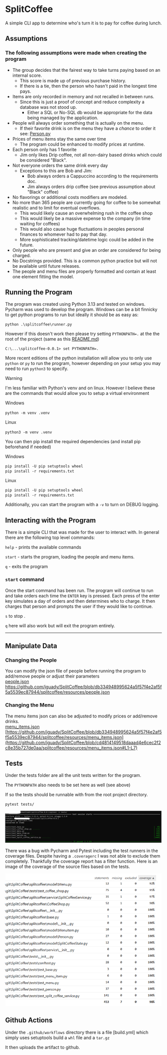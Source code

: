 # SplitCoffee

A simple CLI app to determine who's turn it is to pay for coffee during lunch.

## Assumptions  
### The following assumptions were made when creating the program  
 - The group decides that the fairest way to take turns paying based on an internal score.   
   - This score is made up of previous purchase history.
   - If there is a tie, then the person who hasn't paid in the longest time pays.
 - Items are only recorded in memory and not recalled in between runs.  
   - Since this is just a proof of concept and reduce complexity a database was not stood up.    
     - Either a SQL or No-SQL db would be appropriate for the data being managed by the application.   
 - People will always order something that is actually on the menu.   
   - If their favorite drink is on the menu they have a *chance* to order it see: [Person.py](splitcoffee/model/Person.py)  
 - Prices of menu items stay the same over time
   - The program could be enhanced to modify prices at runtime.
 - Each person only has 1 favorite
   - Jim only likes Drip coffee, not all non-dairy based drinks which could be considered "Black". 
- Not everyone orders the same drink every day
  - Exceptions to this are Bob and Jim:
    - Bob always orders a Cappuccino according to the requirements doc.
    - Jim always orders drip coffee (see previous assumption about "Black" coffee)
- No flavorings or additional costs modifiers are modeled. 
- No more than 365 people are currently going for coffee to be somewhat realistic and to limit for eventual overflows. 
	- This would likely cause an overwhelming rush in the coffee shop
	- This would likely be a massive expense to the company (in time waiting for coffees)
	- This would also cause huge fluctuations in peoples personal finances to whomever had to pay that day. 
	- More sophisticated tracking/datetime logic could be added in the future. 
- Only people who are present and give an order are considered for being charged.
- No Docstrings provided. This is a common python practice but will not be available until future releases. 
- The people and menu files are properly formatted and contain at least one element fitting the model.


## Running the Program  

The program was created using Python 3.13 and tested on windows. Pycharm was used to develop the program. 
Windows can be a bit finnicky to get python programs to run but ideally it should be as easy as:
```shell
python .\splitcoffee\runner.py
```
However if this doesn't work then please try setting `PYTHONPATH=.` at the the root of the project (same as this [README.md](README.md))
```shell
C:\...\splitcoffee-0.0.1> set PYTHONPATH=. 
```
More recent editions of the python installation will allow you to only use `python` or `py` to run the program, however depending on your setup you may need to run `python3` to specify. 

> [!Warning] 
> I'm less familiar with Python's venv and on linux. However I believe these are the commands that would allow you to setup a virtual environment
> 
> Windows
> 
> ```python -m venv .venv```
> 
> Linux
> 
> ```python3 -m venv .venv```
>
> You can then pip install the required dependencies (and install pip beforehand if needed)
> 
> Windows
> 
> ```shell
> pip install -U pip setuptools wheel
> pip install -r requirements.txt
> ```
>
> Linux
> 
> ```
> pip install -U pip setuptools wheel
> pip install -r requirements.txt
> ```

Additionally, you can start the program with a `-v` to turn on DEBUG logging. 

## Interacting with the Program

There is a simple CLI that was made for the user to interact with. 
In general there are the following top level commands:

`help` - prints the available commands

`start` - starts the program, loading the people and menu items.

`q` - exits the program

### **`start` command**
Once the start command has been run. The program will continue to run and take orders each time the `ENTER` key is pressed. Each press of the enter key simulates a day of orders and then determines who to charge. It then charges that person and prompts the user if they would like to continue.

`s` to stop .

`q` here will also work but will exit the program entirely. 

---
## Manipulate Data  
  
### Changing the People  
You can modify the json file of people before running the program to add/remove people or adjust their parameters  
[people.json](splitcoffee/resources/people.json)  
[https://github.com/jguady/SplitCoffee/blob/db334948995624a5f57f4e2af5f5a5539ec87944/splitcoffee/resources/people.json  ](https://github.com/jguady/SplitCoffee/blob/cd4814149518daaad4e6cec2f2c8e35b727de0aa/splitcoffee/resources/people.json#L1-L9)
  
### Changing the Menu  
The menu items json can also be adjusted to modify prices or add/remove drinks.  
[menu_items.json](splitcoffee/resources/menu_items.json)  
[https://github.com/jguady/SplitCoffee/blob/db334948995624a5f57f4e2af5f5a5539ec87944/splitcoffee/resources/menu_items.json](https://github.com/jguady/SplitCoffee/blob/cd4814149518daaad4e6cec2f2c8e35b727de0aa/splitcoffee/resources/menu_items.json#L1-L7)

## Tests  
Under the tests folder are all the unit tests written for the program.

The `PYTHONPATH` also needs to be set here as well (see above)

If so the tests should be runnable with from the root project directory.
```shell
pytest tests/
```

![test_run.png](test_run.png)

There was a bug with Pycharm and Pytest including the test runners in the coverage files. Despite having a `.coveragerc` I was not able to exclude them completely.
Thankfully the coverage report has a filter function. Here is an image of the coverage of the source files based on the tests.

![CodeCov.png](CodeCov.png)

## Github Actions  

Under the `.github/workflows` directory there is a file [build.yml] which simply uses setuptools build a `whl` file and a `tar.gz` 

It then uploads the artifact to github.


